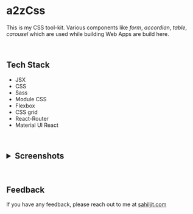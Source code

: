 <h1> a2zCss </h1>
<p>This is my CSS tool-kit. Various components like <i>form</i>, <i>accordian</i>, <i>table</i>, <i>carousel</i> which are used while building Web Apps are build here.</p>

<br/>

<h2>Tech Stack</h2>
<ul>
<li>JSX</li>
<li>CSS</li>
<li>Sass</li>
<li>Module CSS</li>
<li>Flexbox</li>
<li>CSS grid</li>
<li>React-Router</li>
<li>Material UI React</li>
</ul>

<br/>


<h2>
<details>
<summary>Screenshots</summary>
<img src = "./images/img-3.png"/>
<img src = "./images/img-4.png"/>
<img src = "./images/img-1.png"/>
<img src = "./images/img-2.png"/>
</detials>
</h2>

<br/>

<h2>Feedback</h2>
If you have any feedback, please reach out to me at <a href="https://www.sahiljit.com">sahiljit.com</a>


